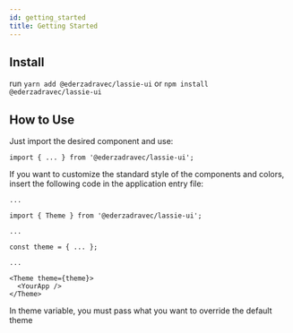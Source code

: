 ```yaml
---
id: getting_started
title: Getting Started
---
```


## Install

run `yarn add @ederzadravec/lassie-ui` or `npm install @ederzadravec/lassie-ui`

## How to Use

Just import the desired component and use:

`import { ... } from '@ederzadravec/lassie-ui';`

If you want to customize the standard style of the components and colors, insert the following code in the application entry file:

```
...

import { Theme } from '@ederzadravec/lassie-ui';

...

const theme = { ... };

...

<Theme theme={theme}>
  <YourApp />
</Theme>
```

In theme variable, you must pass what you want to override the default theme
